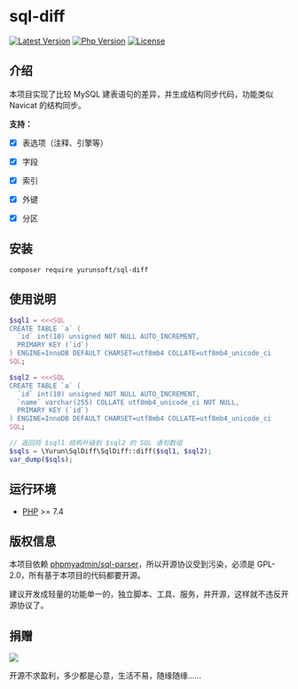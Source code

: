 # sql-diff

[![Latest Version](https://img.shields.io/packagist/v/yurunsoft/sql-diff.svg)](https://packagist.org/packages/yurunsoft/sql-diff)
[![Php Version](https://img.shields.io/badge/php-%3E=7.4-brightgreen.svg)](https://secure.php.net/)
[![License](https://img.shields.io/badge/license-GPL%202.0-brightgreen.svg)](https://github.com/yurunsoft/sql-diff/blob/master/LICENSE)

## 介绍

本项目实现了比较 MySQL 建表语句的差异，并生成结构同步代码，功能类似 Navicat 的结构同步。

**支持：**

* [x] 表选项（注释、引擎等）

* [x] 字段

* [x] 索引

* [x] 外键

* [x] 分区

## 安装

`composer require yurunsoft/sql-diff`

## 使用说明

```php
$sql1 = <<<SQL
CREATE TABLE `a` (
  `id` int(10) unsigned NOT NULL AUTO_INCREMENT,
  PRIMARY KEY (`id`)
) ENGINE=InnoDB DEFAULT CHARSET=utf8mb4 COLLATE=utf8mb4_unicode_ci
SQL;

$sql2 = <<<SQL
CREATE TABLE `a` (
  `id` int(10) unsigned NOT NULL AUTO_INCREMENT,
  `name` varchar(255) COLLATE utf8mb4_unicode_ci NOT NULL,
  PRIMARY KEY (`id`)
) ENGINE=InnoDB DEFAULT CHARSET=utf8mb4 COLLATE=utf8mb4_unicode_ci
SQL;

// 返回将 $sql1 结构升级到 $sql2 的 SQL 语句数组
$sqls = \Yurun\SqlDiff\SqlDiff::diff($sql1, $sql2);
var_dump($sqls);
```

## 运行环境

* [PHP](https://php.net/) >= 7.4

## 版权信息

本项目依赖 [phpmyadmin/sql-parser](https://github.com/phpmyadmin/sql-parser)，所以开源协议受到污染，必须是 GPL-2.0，所有基于本项目的代码都要开源。

建议开发成轻量的功能单一的，独立脚本、工具、服务，并开源，这样就不违反开源协议了。

## 捐赠

<img src="https://cdn.jsdelivr.net/gh/imiphp/imi@2.1/res/pay.png"/>

开源不求盈利，多少都是心意，生活不易，随缘随缘……
